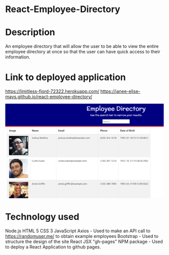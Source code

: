 # React-Employee-Directory

# Description
An employee directory that will allow the user to be able to view the entire employee directory at once so that the user can have quick access to their information.

# Link to deployed application
https://limitless-fjord-72322.herokuapp.com/
https://janee-elise-mays.github.io/react-employee-directory/


![alt text](screen-shot.jpg)


# Technology used

Node.js
HTML 5
CSS 3
JavaScript
Axios - Used to make an API call to https://randomuser.me/ to obtain example employees
Bootstrap - Used to structure the design of the site
React
JSX
"gh-pages" NPM package - Used to deploy a React Application to github pages.
